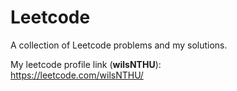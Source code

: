 # Leetcode
A collection of Leetcode problems and my solutions.  
  
My leetcode profile link (**wilsNTHU**):  
https://leetcode.com/wilsNTHU/
